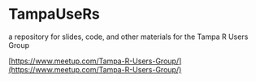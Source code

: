 # TampaUseRs
a repository for slides, code, and other materials for the Tampa R Users Group

[https://www.meetup.com/Tampa-R-Users-Group/](https://www.meetup.com/Tampa-R-Users-Group/)
